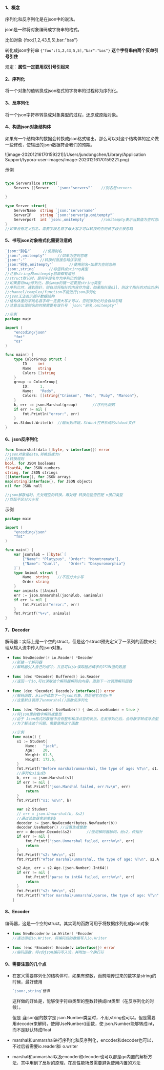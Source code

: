 #### 1、概念

序列化和反序列化是在json中的说法。

json是一种将对象编码成字符串的格式。

比如对象 {foo:[1,2,43,5,5],bar:"bas"}

转化成json字符串 `{"foo":[1,2,43,5,5],"bar":"bas"}` **这个字符串由两个反单引号引住**

规定：**属性一定要用双引号引起来**

#### 2、序列化

将一个对象的值转换成json格式的字符串的过程称为序列化。

#### 3、反序列化

将一个json字符串转换成对象类型的过程，还原成原始对象。



#### 4、构造json对象结构体

如果有一个结构体的数据会转换成json格式输出，那么可以对这个结构体的定义做一些修改，使输出的json数据符合我们的预期。

![image-20201216170159221](/Users/jundongchen/Library/Application Support/typora-user-images/image-20201216170159221.png)

示例

```go

type Serverslice struct{
    Servers []Server    `json:"servers"`	//别名是servers
  	
}
 
type Server struct{
    ServerName  string `json:"servername"`
    ServerIP    string `json:"serverip,omitempty"`	
  	Serverport  int `json:,omitempty`		//omitempty表示当数值为空时忽略,⚠️注意前面要有逗号
}
//如果没有定义别名，需要字段名首字母大写才可以转换的否则该字段会被忽略
```

#### 5、书写json对象格式化需要注意的

```go
`json:"别名"`		//使用别名
`json:",omitempty"`		//如果为空则忽略
`json:"-"`		//转换时直接忽略该字段
`json:"别名,omitempty"`		//使用别名+如果为空则忽略
`json:,string`		//将值转成stirng类型
//注意string和omitempty前面都有逗号
//struct默认时，是将字段名作为序列化的键名
//如果要将map序列化，那么map的键一定要是string类型
//序列化时，遇到指针，则自动将指针的内容作为值，如果指针是nil，则这个指针的对应的序列化为空
//channel/complex/function不能进行json序列化
//json无法表示循环数据结构
//结构体里的字段名首字母一定要大写才可以，否则序列化时会自动忽略
//注意当出现别名的时候需要有双引号 `json:"别名,omitempty"`
```

```go
//示例
package main

import (
	"encoding/json"
	"fmt"
	"os"
)

func main() {
	type ColorGroup struct {
		ID     int
		Name   string
		Colors []string
	}
	group := ColorGroup{
		ID:     1,
		Name:   "Reds",
		Colors: []string{"Crimson", "Red", "Ruby", "Maroon"},
	}
	b, err := json.Marshal(group)		//序列化函数
	if err != nil {
		fmt.Println("error:", err)
	}
	os.Stdout.Write(b)	//输出到终端，Stdout打开系统的stdout文件
}
```



#### 6、json反序列化

```go
func Unmarshal(data []byte, v interface{}) error
//json对象是data,转换后成为v
//转换规则
bool, for JSON booleans
float64, for JSON numbers
string, for JSON strings
[]interface{}, for JSON arrays
map[string]interface{}, for JSON objects
nil for JSON null

//json解数组时，先处理空的转换，再处理 转换后能否匹配 v接口类型
//匹配不区分大小写
```

示例

```go
package main

import (
	"encoding/json"
	"fmt"
)

func main() {
	var jsonBlob = []byte(`[
		{"Name": "Platypus", "Order": "Monotremata"},
		{"Name": "Quoll",    "Order": "Dasyuromorphia"}
	]`)
	type Animal struct {
		Name  string	//不区分大小写
		Order string
	}
	var animals []Animal
	err := json.Unmarshal(jsonBlob, &animals)
	if err != nil {
		fmt.Println("error:", err)
	}
	fmt.Printf("%+v", animals)
}

```

#### 7、Decoder

解码器：实际上是一个空的struct，但是这个struct预先定义了一系列的函数来处理从输入流中传入的json对象。

- ```go
  func NewDecoder(r io.Reader) *Decoder
  //新建一个解码器
  //解码器引入自己的缓冲，并且可以从r读取超出请求的JSON值的数据
  ```

- ```go
  func (dec *Decoder) Buffered() io.Reader
  //返回一个io,可以读取这个解码器解码的内容，直到下一次调用解码函数
  ```

- ```go
  func (dec *Decoder) Decode(v interface{}) error
  //解码函数，从io中读取下一个json对象，然后把它存在v中
  //这里默认调用了unmarshal()函数反序列化
  ```

- ```go
  func (dec *Decoder) UseNumber() { dec.d.useNumber = true }
  //将json里的数字解码成整型
  //由于 Json格式的数据中没有整形和浮点型的说法，在反序列化后，会将数字转成浮点型而不是整型。
  //为了解决这个问题，需要使用这个函数
  ```

  ```go
  //示例
  func main() {
  	s1 := Student{
  		Name:   "jack",
  		Age:    20,
  		Weight: 61.5,
  		Height: 172.5,
  	}
  	fmt.Printf("Before marshal/unmarshal, the type of age: %T\n", s1.Age)
  	//序列化s1生成b
  	b, err := json.Marshal(s1)
  	if err != nil {
  		fmt.Printf("json.Marshal failed, err:%v\n", err)
  		return
  	}
  	fmt.Printf("s1: %s\n", b)
  
  	var s2 Student
  	// err = json.Unmarshal(b, &s2)
    //通过读取器拿到拿到b
  	decoder := json.NewDecoder(bytes.NewReader(b))
  	decoder.UseNumber()	//设置生成整数
  	err = decoder.Decode(&s2)		//使用解码器解码，给s2，传指针
  	if err != nil {
  		fmt.Printf("json.Unmarshal failed, err:%v\n", err)
  		return
  	}
  	fmt.Printf("s2: %#v\n", s2)
  	fmt.Printf("After marshal/unmarshal, the type of age: %T\n", s2.Age)
  
  	s2.Age, err = s2.Age.(json.Number).Int64()
  	if err != nil {
  		fmt.Printf("parse to int64 failed, err:%v\n", err)
  		return
  	}
  	fmt.Printf("s2: %#v\n", s2)
  	fmt.Printf("After marshal/unmarshal/parse, the type of age: %T\n", s2.Age)
  }
  ```

  

#### 8、Encoder

编码器，这是一个空的struct。其实现的函数可用于将数据序列化成json对象

- ```go
  func NewEncoder(w io.Writer) *Encoder
  //通过绑定io.Writer，将编码后的数据写入io.Writer
  ```

- ```go
  func (enc *Encoder) Encode(v interface{}) error
  //编码函数，将v的json编码写入流，并附加一个换行符
  ```



#### 9、需要注意的几个点

- 在定义需要序列化的结构体时，如果有整数，而前端传过来的数字是string的时候，最好使用

  ```go
  `json:,string`修饰
  ```

  这样做的好处是，能够使字符串类型的整数转换成int类型（在反序列化的时候）。

  但是 当json里的数字是 json.Number类型时，不用,string也可以。但是需要用decoder来解码，使用UseNumber()函数，使 json.Number能够转成int，而不是默认转成float

- marshal和unmarshal进行序列化和反序列化，encoder和decoder也可以，不过后者需要io.reader和i o.writer

- marshal和unmarshal以及encoder和decoder也可以都是go内置的解析方法，其中用到了反射的原理，在高性能场景需要避免使用内置的方法